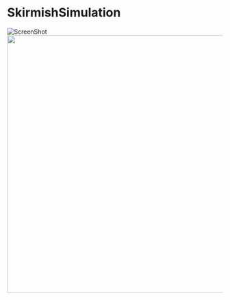 # SkirmishSimulation


![ScreenShot](https://raw.github.com/FutureVR/SkirmishSimulation/master/media/skirmish_1.PNG)
<img src="https://raw.github.com/FutureVR/SkirmishSimulation/master/media/skirmish_1.PNG" width="600" height="600"/>


